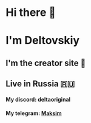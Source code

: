 # Hi there 👋
# I'm Deltovskiy
## I'm the creator site 📡
## Live in Russia 🇷🇺
#### My discord: deltaoriginal
#### My telegram: <a href="https://t.me/mxmdlt">Maksim</a>
